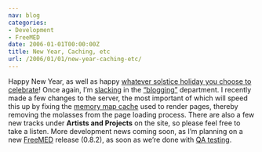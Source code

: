```yaml
---
nav: blog
categories:
- Development
- FreeMED
date: 2006-01-01T00:00:00Z
title: New Year, Caching, etc
url: /2006/01/01/new-year-caching-etc/
---
```


Happy New Year, as well as happy [whatever solstice holiday you choose to celebrate][1]! Once again, I’m [slacking][2] in the [“blogging”][3] department. I recently made a few changes to the server, the most important of which will speed this up by fixing the [memory map cache][4] used to render pages, thereby removing the molasses from the page loading process. There are also a few new tracks under **Artists and Projects** on the site, so please feel free to take a listen. More development news coming soon, as I’m planning on a new [FreeMED][5] release (0.8.2), as soon as we’re done with [QA testing][6].

 [1]: http://ancienthistory.about.com/od/winterholidays/p/WinterHolidays.htm
 [2]: http://www.subgenius.com/
 [3]: http://mama.indstate.edu/users/bones/WhyIHateWebLogs.html
 [4]: http://turck-mmcache.sourceforge.net/
 [5]: http://freemedsoftware.org/
 [6]: http://www.shitthrowingmonkeys.com/
